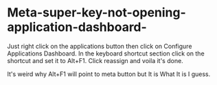 # Meta-super-key-not-opening-application-dashboard-
Just right click on the applications button then click on Configure Applications Dashboard. 
In the keyboard shortcut section click on the shortcut and set it to Alt+F1. Click reassign and voila it's done.

It's weird why Alt+F1 will point to meta button but It is What It is I guess.
